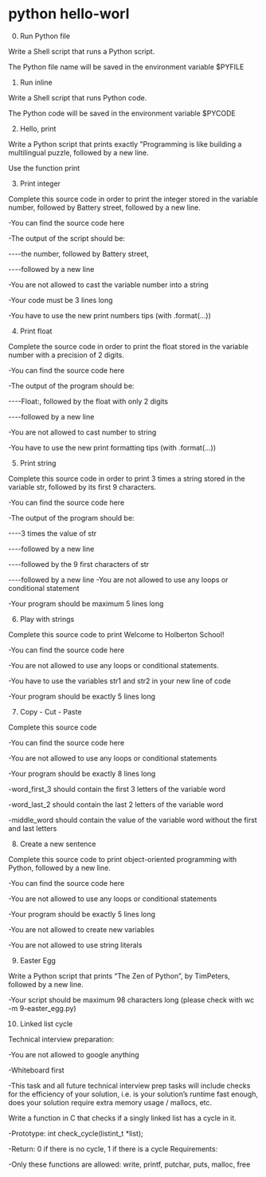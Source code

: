 # python hello-worl

0. Run Python file

Write a Shell script that runs a Python script.

The Python file name will be saved in the environment variable $PYFILE

1. Run inline

Write a Shell script that runs Python code.

The Python code will be saved in the environment variable $PYCODE

2. Hello, print 

Write a Python script that prints exactly "Programming is like building a multilingual puzzle, followed by a new line.

Use the function print

3. Print integer

Complete this source code in order to print the integer stored in the variable number, followed by Battery street, followed by a new line.

-You can find the source code here

-The output of the script should be:

----the number, followed by Battery street,

----followed by a new line

-You are not allowed to cast the variable number into a string

-Your code must be 3 lines long

-You have to use the new print numbers tips (with .format(...))

4. Print float

Complete the source code in order to print the float stored in the variable number with a precision of 2 digits.

-You can find the source code here

-The output of the program should be:

----Float:, followed by the float with only 2 digits

----followed by a new line

-You are not allowed to cast number to string

-You have to use the new print formatting tips (with .format(...))

5. Print string

Complete this source code in order to print 3 times a string stored in the variable str, followed by its first 9 characters.

-You can find the source code here

-The output of the program should be:

----3 times the value of str

----followed by a new line

----followed by the 9 first characters of str


----followed by a new line
-You are not allowed to use any loops or conditional statement

-Your program should be maximum 5 lines long

6. Play with strings 

Complete this source code to print Welcome to Holberton School!

-You can find the source code here

-You are not allowed to use any loops or conditional statements.

-You have to use the variables str1 and str2 in your new line of code

-Your program should be exactly 5 lines long

7. Copy - Cut - Paste 

Complete this source code

-You can find the source code here

-You are not allowed to use any loops or conditional statements

-Your program should be exactly 8 lines long

-word_first_3 should contain the first 3 letters of the variable word

-word_last_2 should contain the last 2 letters of the variable word

-middle_word should contain the value of the variable word without the first and last letters

8. Create a new sentence 

Complete this source code to print object-oriented programming with Python, followed by a new line.

-You can find the source code here

-You are not allowed to use any loops or conditional statements

-Your program should be exactly 5 lines long

-You are not allowed to create new variables

-You are not allowed to use string literals

9. Easter Egg 

Write a Python script that prints “The Zen of Python”, by TimPeters, followed by a new line.

-Your script should be maximum 98 characters long (please check with wc -m 9-easter_egg.py)

10. Linked list cycle 

Technical interview preparation:

-You are not allowed to google anything

-Whiteboard first

-This task and all future technical interview prep tasks will include checks for the efficiency of your    solution, i.e. is your solution’s runtime fast enough, does your solution require extra memory usage / mallocs, etc.

Write a function in C that checks if a singly linked list has a cycle in it.

-Prototype: int check_cycle(listint_t *list);

-Return: 0 if there is no cycle, 1 if there is a cycle
Requirements:

-Only these functions are allowed: write, printf, putchar, puts, malloc, free